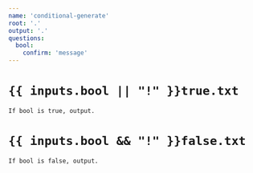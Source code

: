 ```yaml
---
name: 'conditional-generate'
root: '.'
output: '.'
questions:
  bool:
    confirm: 'message'
---
```


# `{{ inputs.bool || "!" }}true.txt`

```
If bool is true, output.
```

# `{{ inputs.bool && "!" }}false.txt`

```
If bool is false, output.
```
